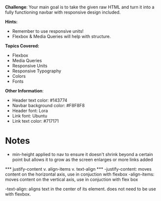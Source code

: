 **Challenge**:
Your main goal is to take the given raw HTML and turn it into a fully functioning navbar with responsive design included.

**Hints:**
 - Remember to use responsive units!
 - Flexbox & Media Queries will help with structure.

**Topics Covered:**
 - Flexbox
 - Media Queries
 - Responsive Units
 - Responsive Typography
 - Colors
 - Fonts

**Other Information**:
 - Header text color: #143774
 - Navbar background color: #F8F8F8
 - Header font: Lora
 - Link font: Ubuntu
 - Link text color: #717171
 

 #  Notes

 - min-height applied to nav to ensure it doesn't shrink beyond a certain point but allows it to grow as the screen enlarges or more links added


*** justify-content v. align-items v.  text-align ***
 -justify-content: moves content on the horizontal axis, use in conjuction with flexbox
 -align-items: moves content on the vertical axis, use in conjuction with flex box

 -text-align: aligns text in the center of its element.  does not need to be use with flexbox.

